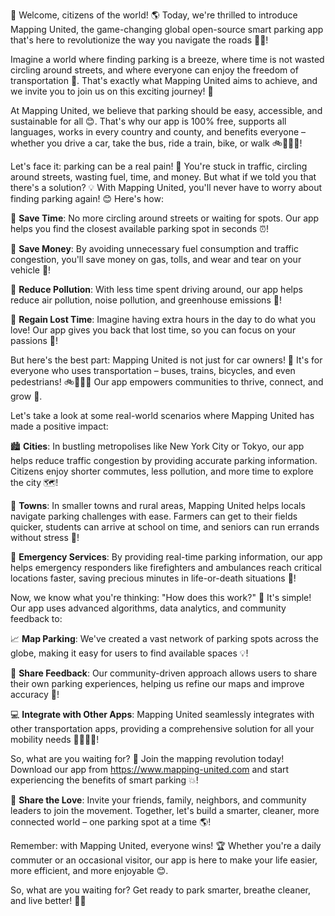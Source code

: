 🎉 Welcome, citizens of the world! 🌎 Today, we're thrilled to introduce Mapping United, the game-changing global open-source smart parking app that's here to revolutionize the way you navigate the roads 🚗💨!

Imagine a world where finding parking is a breeze, where time is not wasted circling around streets, and where everyone can enjoy the freedom of transportation 🌈. That's exactly what Mapping United aims to achieve, and we invite you to join us on this exciting journey! 🚀

At Mapping United, we believe that parking should be easy, accessible, and sustainable for all 😊. That's why our app is 100% free, supports all languages, works in every country and county, and benefits everyone – whether you drive a car, take the bus, ride a train, bike, or walk 🚲🚌🏃‍♂️!

Let's face it: parking can be a real pain! 🤯 You're stuck in traffic, circling around streets, wasting fuel, time, and money. But what if we told you that there's a solution? 💡 With Mapping United, you'll never have to worry about finding parking again! 😊 Here's how:

💸 **Save Time**: No more circling around streets or waiting for spots. Our app helps you find the closest available parking spot in seconds ⏰!

💸 **Save Money**: By avoiding unnecessary fuel consumption and traffic congestion, you'll save money on gas, tolls, and wear and tear on your vehicle 💸!

🌿 **Reduce Pollution**: With less time spent driving around, our app helps reduce air pollution, noise pollution, and greenhouse emissions 🌟!

💪 **Regain Lost Time**: Imagine having extra hours in the day to do what you love! Our app gives you back that lost time, so you can focus on your passions 📸!

But here's the best part: Mapping United is not just for car owners! 👫 It's for everyone who uses transportation – buses, trains, bicycles, and even pedestrians! 🚲🚌🏃‍♂️ Our app empowers communities to thrive, connect, and grow 🌈.

Let's take a look at some real-world scenarios where Mapping United has made a positive impact:

🏙️ **Cities**: In bustling metropolises like New York City or Tokyo, our app helps reduce traffic congestion by providing accurate parking information. Citizens enjoy shorter commutes, less pollution, and more time to explore the city 🗺️!

🏡 **Towns**: In smaller towns and rural areas, Mapping United helps locals navigate parking challenges with ease. Farmers can get to their fields quicker, students can arrive at school on time, and seniors can run errands without stress 🌾!

🚨 **Emergency Services**: By providing real-time parking information, our app helps emergency responders like firefighters and ambulances reach critical locations faster, saving precious minutes in life-or-death situations 💪!

Now, we know what you're thinking: "How does this work?" 🤔 It's simple! Our app uses advanced algorithms, data analytics, and community feedback to:

📈 **Map Parking**: We've created a vast network of parking spots across the globe, making it easy for users to find available spaces 💡!

💬 **Share Feedback**: Our community-driven approach allows users to share their own parking experiences, helping us refine our maps and improve accuracy 🔮!

💻 **Integrate with Other Apps**: Mapping United seamlessly integrates with other transportation apps, providing a comprehensive solution for all your mobility needs 🚗🚌🏃‍♂️!

So, what are you waiting for? 👀 Join the mapping revolution today! Download our app from https://www.mapping-united.com and start experiencing the benefits of smart parking 💥!

📣 **Share the Love**: Invite your friends, family, neighbors, and community leaders to join the movement. Together, let's build a smarter, cleaner, more connected world – one parking spot at a time 🌎!

Remember: with Mapping United, everyone wins! 🏆 Whether you're a daily commuter or an occasional visitor, our app is here to make your life easier, more efficient, and more enjoyable 😊.

So, what are you waiting for? Get ready to park smarter, breathe cleaner, and live better! 💪🌟